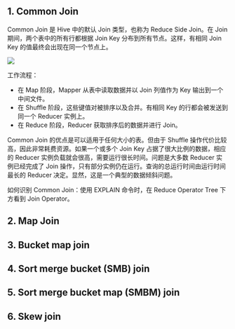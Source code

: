 
## 1. Common Join

Common Join 是 Hive 中的默认 Join 类型，也称为 Reduce Side Join。在 Join 期间，两个表中的所有行都根据 Join Key 分布到所有节点。这样，有相同 Join Key 的值最终会出现在同一个节点上。

![](1)

工作流程：
- 在 Map 阶段，Mapper 从表中读取数据并以 Join 列值作为 Key 输出到一个中间文件。
- 在 Shuffle 阶段，这些键值对被排序以及合并。有相同 Key 的行都会被发送到同一个 Reducer 实例上。
- 在 Reduce 阶段，Reducer 获取排序后的数据并进行 Join。

Common Join 的优点是可以适用于任何大小的表。但由于 Shuffle 操作代价比较高，因此非常耗费资源。如果一个或多个 Join Key 占据了很大比例的数据，相应的 Reducer 实例负载就会很高，需要运行很长时间。问题是大多数 Reducer 实例已经完成了 Join 操作，只有部分实例仍在运行。查询的总运行时间由运行时间最长的 Reducer 决定。显然，这是一个典型的数据倾斜问题。

如何识别 Common Join：使用 EXPLAIN 命令时，在 Reduce Operator Tree 下方看到 Join Operator。

## 2. Map Join



## 3. Bucket map join

## 4. Sort merge bucket (SMB) join


## 5. Sort merge bucket map (SMBM) join

## 6. Skew join
